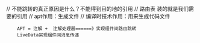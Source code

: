 // 不能跳转的真正原因是什么？不能得到目的地的引用
        // 路由表 装的就是我们需要的引用
        // apt作用：生成文件
        // 编译时技术作用：用来生成代码文件
        
        APT = 注解 +  注解处理器======》实现组件间路由跳转
        LiveData实现组件间消息传递
       
